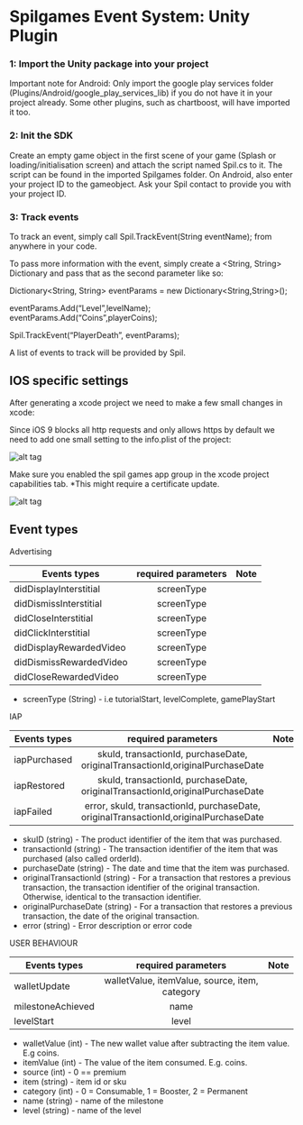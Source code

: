 <h1>Spilgames Event System: Unity Plugin</h1>

<h3>1: Import the Unity package into your project</h3>

Important note for Android: Only import the google play services folder (Plugins/Android/google_play_services_lib) if you do not have it in your project already. Some other plugins, such as chartboost, will have imported it too.

<h3>2: Init the SDK</h3>

Create an empty game object in the first scene of your game (Splash or loading/initialisation screen) and attach the script named Spil.cs to it. The script can be found in the imported Spilgames folder. On Android, also enter your project ID to the gameobject. Ask your Spil contact to provide you with your project ID.

<h3>3: Track events</h3>

To track an event, simply call Spil.TrackEvent(String eventName); from anywhere in your code.

To pass more information with the event, simply create a <String, String> Dictionary and pass that as the second parameter like so:

Dictionary<String, String> eventParams = new Dictionary<String,String>();

eventParams.Add(“Level”,levelName);
eventParams.Add(“Coins”,playerCoins);

Spil.TrackEvent(“PlayerDeath”, eventParams);

A list of events to track will be provided by Spil.


<h2>IOS specific settings</h2>


After generating a xcode project we need to make a few small changes in xcode:

Since iOS 9 blocks all http requests and only allows https by default we need to add one small setting to the info.plist of the project:

![alt tag](http://www.strongerthanfiction.com/img/integration.png)

Make sure you enabled the spil games app group in the xcode project capabilities tab. *This might require a certificate update. 

![alt tag](http://www.strongerthanfiction.com/img/integration2.png)


<h2>Event types</h2>

Advertising

| Events types                | required parameters                                                              | Note  |
| --------------------------  |:--------------------------------------------------------------------------------:| -----:|
| didDisplayInterstitial      | screenType                                                                       |       |
| didDismissInterstitial      | screenType               |                                                               |
| didCloseInterstitial        | screenType               |                                                               |
| didClickInterstitial        | screenType               |                                                               |
| didDisplayRewardedVideo     | screenType               |                                                               |
| didDismissRewardedVideo     | screenType               |                                                               |
| didCloseRewardedVideo       | screenType               |                                                               |


* screenType (String) - i.e tutorialStart, levelComplete, gamePlayStart



IAP

| Events types                | required parameters                                                              | Note |
| --------------------------  |:--------------------------------------------------------------------------------:| -----:|
| iapPurchased                | skuId, transactionId, purchaseDate, originalTransactionId,originalPurchaseDate                    |                                                               |
| iapRestored                 | skuId, transactionId, purchaseDate, originalTransactionId,originalPurchaseDate            |                                                               |
| iapFailed                   | error, skuId, transactionId, purchaseDate, originalTransactionId,originalPurchaseDate               
* skuID (string) - The product identifier of the item that was purchased.
* transactionId (string) - The transaction identifier of the item that was purchased (also called orderId).
* purchaseDate (string) - The date and time that the item was purchased.
* originalTransactionId (string) - For a transaction that restores a previous transaction, the transaction identifier of the original transaction. Otherwise, identical to the transaction identifier.
* originalPurchaseDate (string) - For a transaction that restores a previous transaction, the date of the original transaction.
* error (string) - Error description or error code



USER BEHAVIOUR

| Events types                | required parameters                                                              | Note |
| --------------------------  |:--------------------------------------------------------------------------------:| -----:|
| walletUpdate                | walletValue, itemValue, source, item, category                    |                               |
| milestoneAchieved           | name                                                                             |      |    
| levelStart                  | level                                                                             |    |      

* walletValue (int) - The new wallet value after subtracting the item value. E.g coins.
* itemValue (int) - The value of the item consumed. E.g. coins.
* source (int) - 0 == premium
* item (string) - item id or sku
* category (int) - 0 = Consumable, 1 = Booster, 2 = Permanent
* name (string) - name of the milestone
* level (string) - name of the level


